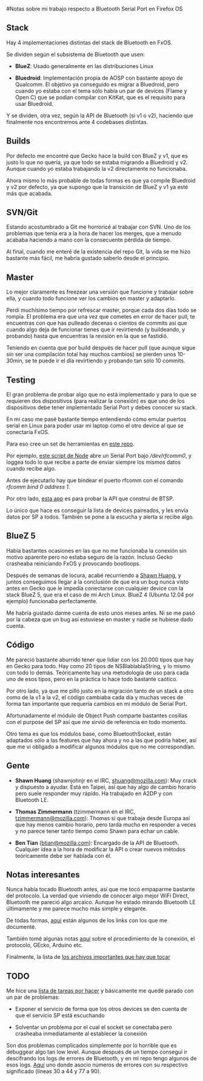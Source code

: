 #Notas sobre mi trabajo respecto a Bluetooth Serial Port en Firefox OS



## Stack


Hay 4 implementaciones distintas del stack de Bluetooth en FxOS.


Se dividen según el subsistema de Bluetooth que usen:

- **BlueZ**: Usado generalmente en las distribuciones Linux

- **Bluedroid**: Implementación propia de AOSP con bastante apoyo de Qualcomm. El objetivo ya conseguido es migrar a Bluedroid, pero cuando yo estaba con el tema sólo había un par de devices (Flame y Open C) que se podían compilar con KitKat, que es el requisito para usar Bluedroid.


Y se dividen, otra vez, según la API de Bluetooth (si v1 o v2), haciendo que finalmente nos encontremos ante 4 codebases distintas.



## Builds


Por defecto me encontré que Gecko hace la build con BlueZ y v1, que es justo lo que no quería, ya que todo se estaba migrando a Bluedroid y v2. Aunque cuando yo estaba trabajando la v2 directamente no funcionaba.

Ahora mismo lo más probable de todas formas es que ya compile Bluedroid y v2 por defecto, ya que supongo que la transición de BlueZ y v1 ya esté más que acabada.



## SVN/Git


Estando acostumbrado a Git me horroricé al trabajar con SVN. Uno de los problemas que tenía era a la hora de hacer los merges, que a menudo acababa haciendo a mano con la consecuente pérdida de tiempo.

Al final, cuando me enteré de la existencia del repo Git, la vida se me hizo bastante más fácil, me habría gustado saberlo desde el principio.



## Master


Lo mejor claramente es freezear una versión que funcione y trabajar sobre ella, y cuando todo funcione ver los cambios en master y adaptarlo.

Perdí muchísimo tiempo por refrescar master, porque cada dos días todo se rompía. El problema era que una vez que cometes en error de hacer pull, te encuentras con que has pulleado decenas o cientos de commits así que cuando algo deja de funcionar tienes que ir revirtiendo (y buildeando, y probando) hasta que encuentras la revisión en la que se fastidió.

Teniendo en cuenta que por build después de hacer pull (que aunque sigue sin ser una compilación total hay muchos cambios) se pierden unos 10-30min, se te puede ir el día revirtiendo y probando tan sólo 10 commits.



## Testing


El gran problema de probar algo que no está implementado y para lo que se requieren dos dispositivos (para realizar la conexión) es que uno de los dispositivos debe tener implementado Serial Port y debes conocer su stack.

En mi caso me pasé bastante tiempo entendiendo cómo emular puertos serial en Linux para poder usar mi laptop como el otro device al que se conectaría FxOS.

Para eso cree un set de herramientas en [este repo](https://github.com/luisivan/bt-serialport-fxos).

Por ejemplo, [este script de Node](https://github.com/luisivan/bt-serialport-fxos/blob/master/btsp) abre un Serial Port bajo */dev/rfcomm0*, y loggea todo lo que recibe a parte de enviar siempre los mismos datos cuando recibe algo.

Antes de ejecutarlo hay que bindear el puerto rfcomm con el comando *rfcomm bind 0 address 1*.

Por otro lado, [esta app](https://github.com/luisivan/bt-serialport-fxos/tree/master/testapp) es para probar la API que construí de BTSP.

Lo único que hace es conseguir la lista de devices paireados, y les envía datos por SP a todos. También se pone a la escucha y alerta si recibe algo.



## BlueZ 5


Había bastantes ocasiones en las que no me funcionaba la conexión sin motivo aparente pero no estaba seguro de la razón. Incluso Gecko crasheaba reiniciando FxOS y provocando bootloops.

Después de semanas de locura, acabé recurriendo a [Shawn Huang](https://mozillians.org/en-US/u/shuang/), y juntos conseguimos llegar a la conclusión de que era un bug nunca visto antes en Gecko que le impedía conectarse con cualquier device con la stack BlueZ 5, que era el caso de mi Arch Linux. BlueZ 4 (Ubuntu 12.04 por ejemplo) funcionaba perfectamente.

Me habría gustado darme cuenta de esto unos meses antes. Ni se me pasó por la cabeza que un bug así estuviese en master y nadie se hubiese dado cuenta.



## Código


Me pareció bastante aburrido tener que lidiar con los 20.000 tipos que hay en Gecko para todo. Hay como 20 tipos de NSBlablablaString, y lo mismo con todo lo demás. Teóricamente hay una metodología de uso para cada uno de esos tipos, pero en la práctica lo hace todo bastante caótico.

Por otro lado, ya que me pilló justo en la migración tanto de un stack a otro como de la v1 a la v2, el código cambiaba cada día y muchas veces de forma tan importante que requería cambios en mi módulo de Serial Port.

Afortunadamente el módulo de Object Push comparte bastantes cosillas con el purpose del SP así que me sirvió de referencia en todo momento.

Otro tema es que los módulos base, como BluetoothSocket, están adaptados sólo a las features que hay ahora y no a las que podría haber, así que me vi obligado a modificar algunos módulos que no me correspondían.



## Gente


- **Shawn Huang** (shawnjohnjr en el IRC, shuang@mozilla.com): Muy crack y dispuesto a ayudar. Está en Taipei, así que hay algo de cambio horario pero suele responder muy rápido. Ha trabajado en A2DP y con Bluetooth LE.

- **Thomas Zimmermann** (tzimmermann en el IRC, tzimmermann@mozilla.com): Thomas sí que trabaja desde Europa así que hay menos cambio horario, pero tarda mucho en responder a veces y no parece tener tanto tiempo como Shawn para echar un cable.

- **Ben Tian** (btian@mozilla.com): Encargado de la API de Bluetooth. Cualquier idea a la hora de modificar la API o crear nuevos métodos teóricamente debe ser hablada con él.



## Notas interesantes


Nunca había tocado Bluetooth antes, así que me tocó empaparme bastante del protocolo. La verdad que viniendo de conocer algo mejor WiFi Direct, Bluetooth me pareció algo arcaico. Aunque he estado mirando Bluetooth LE últimamente y me parece mucho más simple y elegante.

De todas formas, [aquí](https://github.com/luisivan/bt-serialport-fxos/blob/master/links.md) están algunos de los links con los que me documenté.


También tomé algunas notas [aquí](https://github.com/luisivan/bt-serialport-fxos/blob/master/notes.md) sobre el procedimiento de la conexión, el protocolo, GEcko, Arduino etc.


Finalmente, la lista de [los archivos importantes que hay que tocar](https://github.com/luisivan/bt-serialport-fxos/blob/master/files.md)



## TODO


Me hice una [lista de tareas por hacer](https://github.com/luisivan/bt-serialport-fxos/blob/master/todo.md) y básicamente me quedé parado con un par de problemas:

- Exponer el servicio de forma que los otros devices se den cuenta de que el servicio SP está escuchando

- Solventar un problema por el cual el socket se conectaba pero crasheaba inmediatamente al establecer la conexión


Son dos problemas complicados simplemente por lo horrible que es debuggear algo tan low level. Aunque después de un tiempo conseguí ir descifrando los logs de errores de Bluetooth, y en mi repo tengo algunos de esos logs. [Aquí](https://github.com/luisivan/bt-serialport-fxos/blob/master/errorlog.txt) uno donde asocio números de errores con su respectivo significado (líneas 30 a 44 y 77 a 90).


